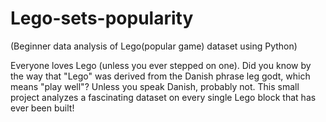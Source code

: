# Lego-sets-popularity
(Beginner data analysis of Lego(popular game) dataset using Python)

Everyone loves Lego (unless you ever stepped on one). Did you know by the way that "Lego" was derived from the Danish phrase leg godt, which means "play well"? Unless you speak Danish, probably not.
This small project analyzes a fascinating dataset on every single Lego block that has ever been built!
